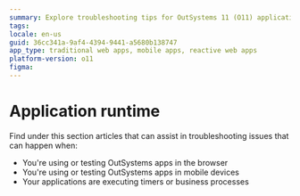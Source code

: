 ```yaml
---
summary: Explore troubleshooting tips for OutSystems 11 (O11) applications on browsers, mobile devices, and during timer or business process execution.
tags: 
locale: en-us
guid: 36cc341a-9af4-4394-9441-a5680b138747
app_type: traditional web apps, mobile apps, reactive web apps
platform-version: o11
figma:
---
```


# Application runtime

Find under this section articles that can assist in troubleshooting issues that can happen when:

* You're using or testing OutSystems apps in the browser
* You're using or testing OutSystems apps in mobile devices
* Your applications are executing timers or business processes
